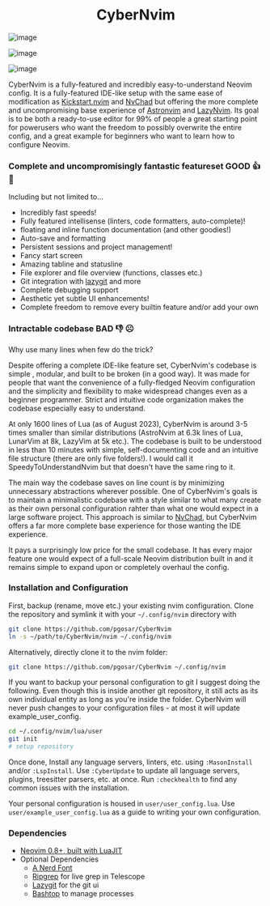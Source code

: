 <h1 align="center">CyberNvim</h1>

![image](https://github.com/pgosar/CyberNvim/assets/55164602/379c6126-bdf4-4c20-898e-5fa35575592c)

![image](https://github.com/pgosar/CyberNvim/assets/55164602/7d22e70e-6e52-4737-8068-9335c7705098)

![image](https://github.com/pgosar/CyberNvim/assets/55164602/1e6dc5d5-9945-405b-9e63-0aa2afe604c3)

CyberNvim is a fully-featured and incredibly easy-to-understand Neovim config.
It is a fully-featured IDE-like setup with the same ease of modification as
[Kickstart.nvim](https://github.com/nvim-lua/kickstart.nvim) and
[NvChad](https://github.com/NvChad/NvChad/tree/v2.0) but offering the
more complete and uncompromising base experience of
[Astronvim](https://github.com/AstroNvim/AstroNvim/tree/main) and
[LazyNvim](https://github.com/LazyVim/LazyVim).
Its goal is to be both a ready-to-use editor for 99% of people a great starting
point for powerusers who want the freedom to possibly overwrite the entire config,
and a great example for beginners who want to learn how to configure Neovim.

### Complete and uncompromisingly fantastic featureset GOOD 👍 🥰

Including but not limited to...

* Incredibly fast speeds!
* Fully featured intellisense (linters, code formatters, auto-complete)!
* floating and inline function documentation (and other goodies!)
* Auto-save and formatting
* Persistent sessions and project management!
* Fancy start screen
* Amazing tabline and statusline
* File explorer and file overview (functions, classes etc.)
* Git integration with [lazygit](https://github.com/jesseduffield/lazygit)
and more
* Complete debugging support
* Aesthetic yet subtle UI enhancements!
* Complete freedom to remove every builtin feature and/or add your own

### Intractable codebase BAD 👎 ☹️

Why use many lines when few do the trick?

Despite offering a complete IDE-like feature set, CyberNvim's codebase is simple
, modular, and built to be broken (in a good way). It was made for people
that want the convenience of a fully-fledged Neovim configuration and the
simplicity and flexibility to make widespread changes even as a beginner programmer.
Strict and intuitive code organization makes the codebase especially easy to
understand.

At only 1600 lines of Lua (as of August 2023), CyberNvim is around 3-5 times
smaller than similar distributions (AstroNvim at 6.3k lines of Lua, LunarVim
at 8k, LazyVim at 5k etc.). The codebase is built to be understood in less
than 10 minutes with simple, self-documenting code and an intuitive file
structure (there are only five folders!). I would call it
SpeedyToUnderstandNvim but that doesn't have the same ring to it.

The main way the codebase saves on line count is by minimizing unnecessary
abstractions wherever possible. One of CyberNvim's goals is to maintain a
minimalistic codebase with a style similar to what many create as their own
personal configuration rahter than what one would expect in a large
software project. This approach is similar to
[NvChad](https://github.com/NvChad/NvChad/tree/v2.0), but CyberNvim offers a far more
complete base experience for those wanting the IDE experience.

It pays a surprisingly low price for the small codebase. It has every major feature
one would expect of a full-scale Neovim distribution built in and it remains simple
to expand upon or completely overhaul the config.

### Installation and Configuration
First, backup (rename, move etc.) your existing nvim configuration.
Clone the repository and symlink it with your `~/.config/nvim` directory with

``` bash
git clone https://github.com/pgosar/CyberNvim
ln -s ~/path/to/CyberNvim/nvim ~/.config/nvim
```

Alternatively, directly clone it to the nvim folder:
```bash
git clone https://github.com/pgosar/CyberNvim ~/.config/nvim
```

If you want to backup your personal configuration to git I suggest doing the following.
Even though this is inside another git repository, it still acts as its own individual
entity as long as you're inside the folder. CyberNvim will never push changes to your
configuration files - at most it will update example_user_config.
```bash
cd ~/.config/nvim/lua/user
git init
# setup repository
```

Once done, Install any language servers, linters, etc. using `:MasonInstall`
and/or `:LspInstall`. Use `:CyberUpdate` to update all language
servers, plugins, treesitter parsers, etc. at once. Run `:checkhealth` to find
any common issues with the installation.

Your personal configuration is housed in `user/user_config.lua`. Use `user/example_user_config.lua`
as a guide to writing your own configuration.

### Dependencies

* [Neovim 0.8+, built with LuaJIT](https://github.com/neovim/neovim/releases/tag/stable)
* Optional Dependencies
  * [A Nerd Font](https://www.nerdfonts.com/font-downloads)
  * [Ripgrep](https://github.com/BurntSushi/ripgrep) for live grep in Telescope
  * [Lazygit](https://github.com/jesseduffield/lazygit) for the git ui
  * [Bashtop](https://github.com/aristocratos/bashtop) to manage processes
